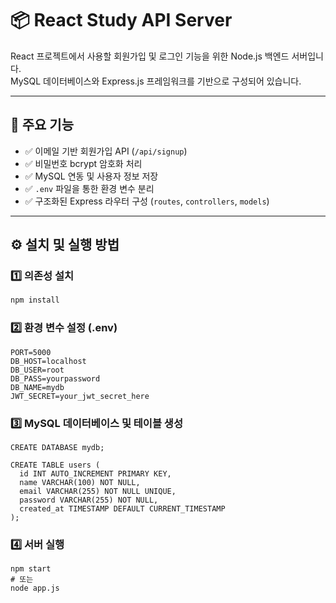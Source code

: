 # 📦 React Study API Server

React 프로젝트에서 사용할 회원가입 및 로그인 기능을 위한 Node.js 백엔드 서버입니다.  
MySQL 데이터베이스와 Express.js 프레임워크를 기반으로 구성되어 있습니다.

---

## 🚀 주요 기능

- ✅ 이메일 기반 회원가입 API (`/api/signup`)
- ✅ 비밀번호 bcrypt 암호화 처리
- ✅ MySQL 연동 및 사용자 정보 저장
- ✅ `.env` 파일을 통한 환경 변수 분리
- ✅ 구조화된 Express 라우터 구성 (`routes`, `controllers`, `models`)

---

## ⚙️ 설치 및 실행 방법

### 1️⃣ 의존성 설치

```bash
npm install
```

### 2️⃣ 환경 변수 설정 (.env)

```
PORT=5000
DB_HOST=localhost
DB_USER=root
DB_PASS=yourpassword
DB_NAME=mydb
JWT_SECRET=your_jwt_secret_here
```

### 3️⃣ MySQL 데이터베이스 및 테이블 생성

```
CREATE DATABASE mydb;

CREATE TABLE users (
  id INT AUTO_INCREMENT PRIMARY KEY,
  name VARCHAR(100) NOT NULL,
  email VARCHAR(255) NOT NULL UNIQUE,
  password VARCHAR(255) NOT NULL,
  created_at TIMESTAMP DEFAULT CURRENT_TIMESTAMP
);
```

### 4️⃣ 서버 실행

```
npm start
# 또는
node app.js
```

